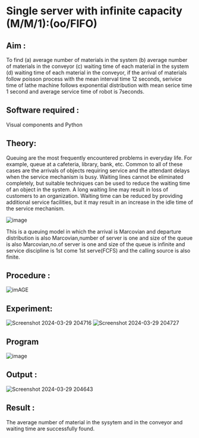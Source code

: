 # Single server with infinite capacity (M/M/1):(oo/FIFO)
## Aim :
To find (a) average number of materials in the system (b) average number of materials in the conveyor (c) waiting time of each material in the system (d) waiting time of each material in the conveyor, if the arrival  of materials follow poisson process with the mean interval time 12 seconds, serivice time of lathe machine follows exponential distribution with mean serice time 1 second and average service time of robot is 7seconds.

## Software required :
Visual components and Python

## Theory:
Queuing are the most frequently encountered problems in everyday life. For example, queue at a cafeteria, library, bank, etc. Common to all of these cases are the arrivals of objects requiring service and the attendant delays when the service mechanism is busy. Waiting lines cannot be eliminated completely, but suitable techniques can be used to reduce the waiting time of an object in the system. A long waiting line may result in loss of customers to an organization. Waiting time can be reduced by providing additional service facilities, but it may result in an increase in the idle time of the service mechanism.

![image](1.png)

This is a queuing model in which the arrival is Marcovian and departure distribution is also Marcovian,number of server is one and size of the queue is also Marcovian,no.of server is one and size of the queue is infinite and service discipline is 1st come 1st serve(FCFS) and the calling source is also finite.

## Procedure :

![imAGE](2.png)



## Experiment:
![Screenshot 2024-03-29 204716](https://github.com/Shubhavi17/Single-server-infinite-capacity---Markov-Model/assets/150005085/cbd6497c-69ff-470d-a9ed-62982b1cd05f)
![Screenshot 2024-03-29 204727](https://github.com/Shubhavi17/Single-server-infinite-capacity---Markov-Model/assets/150005085/bdef7a64-2629-4afd-9a23-0ffa05d841bd)
 
## Program
![image](https://github.com/ramjan1729/Single-server-infinite-capacity---Markov-Model/assets/103921593/5f1fd58d-5929-4c51-89ea-4cef009e5bad)

## Output :
![Screenshot 2024-03-29 204643](https://github.com/Shubhavi17/Single-server-infinite-capacity---Markov-Model/assets/150005085/8a2fca71-243e-4677-a476-1703d4c04d84)


## Result :
The average number of material in the sysytem and in the conveyor and waiting time are successfully found.
